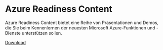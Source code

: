﻿<div>
<h1>Azure Readiness Content</h1>
<p>Azure Readiness Content bietet eine Reihe von Präsentationen und Demos, die Sie beim Kennenlernen der neuesten Microsoft Azure-Funktionen und -Dienste unterstützen sollen.</p>
<p><a href="http://go.microsoft.com/fwlink/p/?LinkId=331133" class="solution-cta-link light-font arrowbtn green">Download</a></p>
</div>
